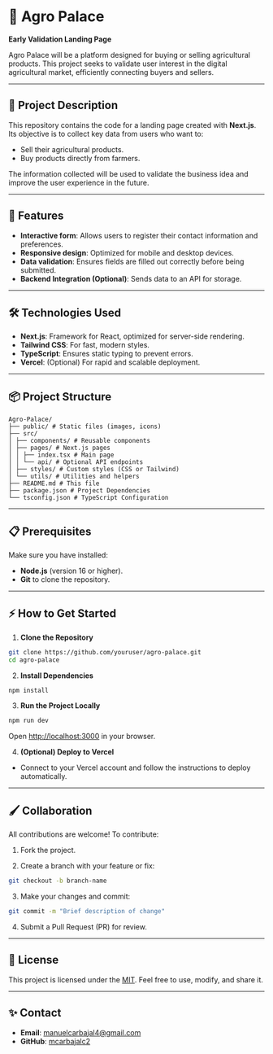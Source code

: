 # 🌾 Agro Palace
**Early Validation Landing Page**

Agro Palace will be a platform designed for buying or selling agricultural products. This project seeks to validate user interest in the digital agricultural market, efficiently connecting buyers and sellers.

---

## 📖 Project Description
This repository contains the code for a landing page created with **Next.js**. Its objective is to collect key data from users who want to:
- Sell their agricultural products.
- Buy products directly from farmers.

The information collected will be used to validate the business idea and improve the user experience in the future.

---

## 🚀 Features
- **Interactive form**: Allows users to register their contact information and preferences.
- **Responsive design**: Optimized for mobile and desktop devices.
- **Data validation**: Ensures fields are filled out correctly before being submitted.
- **Backend Integration (Optional)**: Sends data to an API for storage.

---

## 🛠️ Technologies Used
- **Next.js**: Framework for React, optimized for server-side rendering.
- **Tailwind CSS**: For fast, modern styles.
- **TypeScript**: Ensures static typing to prevent errors.
- **Vercel**: (Optional) For rapid and scalable deployment.

---

## 📦 Project Structure

```
Agro-Palace/
├── public/ # Static files (images, icons)
├── src/
│ ├── components/ # Reusable components
│ ├── pages/ # Next.js pages
│ │ ├── index.tsx # Main page
│ │ └── api/ # Optional API endpoints
│ ├── styles/ # Custom styles (CSS or Tailwind)
│ └── utils/ # Utilities and helpers
├── README.md # This file
├── package.json # Project Dependencies
└── tsconfig.json # TypeScript Configuration
```

---

## 📋 Prerequisites
Make sure you have installed:
- **Node.js** (version 16 or higher).
- **Git** to clone the repository.

---

## ⚡ How to Get Started

1. **Clone the Repository**
```bash
git clone https://github.com/youruser/agro-palace.git
cd agro-palace
```

2. **Install Dependencies**
```bash
npm install
```

3. **Run the Project Locally**
```bash
npm run dev
```
Open [http://localhost:3000](http://localhost:3000) in your browser.

4. **(Optional) Deploy to Vercel**
- Connect to your Vercel account and follow the instructions to deploy automatically.

---

## 🖌️ Collaboration

All contributions are welcome!
To contribute:
1. Fork the project.

2. Create a branch with your feature or fix:
```bash
git checkout -b branch-name
```
3. Make your changes and commit:
```bash
git commit -m "Brief description of change"
```
4. Submit a Pull Request (PR) for review.

---

## 📄 License

This project is licensed under the [MIT](LICENSE). Feel free to use, modify, and share it.

---

## ✨ Contact

- **Email**: manuelcarbajal4@gmail.com
- **GitHub**: [mcarbajalc2](https://github.com/mcarbajalc2)